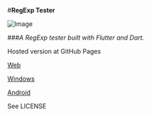 #**RegExp Tester**

![Image](https://i.ibb.co/mFzSf5L/icon.png)

###_A RegExp tester built with Flutter and Dart._

Hosted version at GitHub Pages

[Web](https://7mada123.github.io/#/)

[Windows](https://drive.google.com/file/d/1brSpZw5Cq0BB2S626mpOmqqMlOLTH1_4/view?usp=sharing)

[Android](https://play.google.com/store/apps/details?id=com.hamada.dart_regex_app)

See LICENSE
